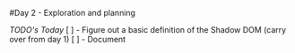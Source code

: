 #Day 2 - Exploration and planning

*TODO's Today* 
[ ] - Figure out a basic definition of the Shadow DOM (carry over from day 1)
[ ] - Document